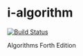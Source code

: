 # i-algorithm

[![Build Status](https://secure.travis-ci.org/HuangRongjun/i-algorithm.png)](https://travis-ci.org/HuangRongjun/i-algorithm)

Algorithms Forth Edition

